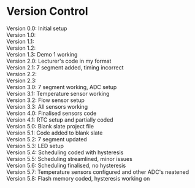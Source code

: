 # Version Control

Version 0.0: Initial setup <br/> 
Version 1.0: <br/> 
Version 1.1: <br/> 
Version 1.2: <br/> 
Version 1.3: Demo 1 working <br/> 
Version 2.0: Lecturer's code in my format <br/> 
Version 2.1: 7 segment added, timing incorrect <br/> 
Version 2.2: <br/> 
Version 2.3: <br/> 
Version 3.0: 7 segment working, ADC setup <br/> 
Version 3.1: Temperature sensor working <br/> 
Version 3.2: Flow sensor setup <br/> 
Version 3.3: All sensors working <br/> 
Version 4.0: Finalised sensors code <br/> 
Version 4.1: RTC setup and partially coded <br/> 
Version 5.0: Blank slate project file <br/> 
Version 5.1: Code added to blank slate <br/> 
Version 5.2: 7 segment updated <br/> 
Version 5.3: LED setup <br/> 
Version 5.4: Scheduling coded with hysteresis <br/> 
Version 5.5: Scheduling streamlined, minor issues <br/> 
Version 5.6: Scheduling finalised, no hysteresis <br/> 
Version 5.7: Temperature sensors configured and other ADC's neatened  <br/> 
Version 5.8: Flash memory coded, hysteresis working on  <br/> 
